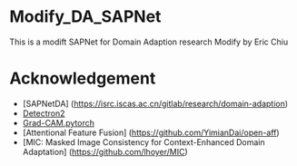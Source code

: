 # Modify_DA_SAPNet
This is a modift SAPNet for Domain Adaption research
Modify by Eric Chiu


# Acknowledgement
* [SAPNetDA] (https://isrc.iscas.ac.cn/gitlab/research/domain-adaption)
* [Detectron2](https://github.com/facebookresearch/detectron2)
* [Grad-CAM.pytorch](https://github.com/yizt/Grad-CAM.pytorch)  
* [Attentional Feature Fusion] (https://github.com/YimianDai/open-aff)
* [MIC: Masked Image Consistency for Context-Enhanced Domain Adaptation] (https://github.com/lhoyer/MIC)

